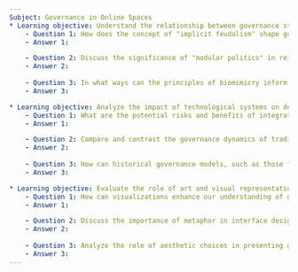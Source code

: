 ```yaml
---
Subject: Governance in Online Spaces
* Learning objective: Understand the relationship between governance structures and online communities.
    - Question 1: How does the concept of "implicit feudalism" shape governance in online platforms, and what implications does this have for user autonomy?
    - Answer 1: 

    - Question 2: Discuss the significance of "modular politics" in reimagining online governance systems. How can it facilitate more democratic practices?
    - Answer 2:
    
    - Question 3: In what ways can the principles of biomimicry inform the design of governance structures in digital communities?
    - Answer 3:

* Learning objective: Analyze the impact of technological systems on democratic practices.
    - Question 1: What are the potential risks and benefits of integrating AI into citizen assemblies, particularly regarding decision-making processes?
    - Answer 1: 

    - Question 2: Compare and contrast the governance dynamics of traditional physical communities with those of digital communities. What unique challenges do online spaces present?
    - Answer 2:
    
    - Question 3: How can historical governance models, such as those from indigenous practices, inform contemporary online governance frameworks?
    - Answer 3:

* Learning objective: Evaluate the role of art and visual representation in understanding governance interfaces.
    - Question 1: How can visualizations enhance our understanding of governance structures in online spaces? Provide examples from the book.
    - Answer 1:

    - Question 2: Discuss the importance of metaphor in interface design as it pertains to governance. How do metaphors influence user perception and interaction?
    - Answer 2:
    
    - Question 3: Analyze the role of aesthetic choices in presenting governance models. How might these choices affect the political imaginations of users?
    - Answer 3:
---
```

